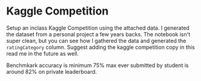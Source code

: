 # Kaggle Competition

Setup an inclass Kaggle Competition using the attached data. I generated the dataset from a personal project a few years backs. The notebook isn't super clean, but you can see how I gathered the data and generated the `ratingCategory` column.  Suggest adding the kaggle competition copy in this read me in the future as well. 

Benchmkark accuracy is minimum 75% max ever submitted by student is around 82% on private leaderboard.
